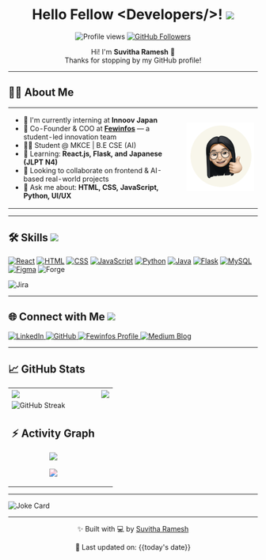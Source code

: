 <p align="center">
 
</p>

<h1 align="center"> Hello Fellow &lt;Developers/&gt;! <img src="https://raw.githubusercontent.com/MartinHeinz/MartinHeinz/master/wave.gif" width="30px"> </h1>

<p align="center">
  <img src="https://visitor-badge.glitch.me/badge?page_id=suvitha-ramesh.suvitha-ramesh" alt="Profile views"> 
  <a href="https://github.com/suvitha-ramesh"><img src="https://img.shields.io/github/followers/suvitha-ramesh?label=Follow&style=social" alt="GitHub Followers"></a>
</p>

<div align="center">Hi! I'm <strong>Suvitha Ramesh</strong> 🌸<br>Thanks for stopping by my GitHub profile!</div>

---

<h2>👩‍💻 About Me</h2>

<table>
  <tr>
    <td width="70%">
      <ul>
        <li>🔭 I'm currently interning at <strong>Innoov Japan</strong></li>
       <li>🚀 Co-Founder & COO at <strong><a href="https://www.fewinfos.com" target="_blank">Fewinfos</a></strong> — a student-led innovation team</li>
        <li>👩‍🎓 Student @ MKCE | B.E CSE (AI)</li>
        <li>🌱 Learning: <strong>React.js, Flask, and Japanese (JLPT N4)</strong></li>
        <li>👯 Looking to collaborate on frontend & AI-based real-world projects</li>
        <li>💬 Ask me about: <strong>HTML, CSS, JavaScript, Python, UI/UX</strong></li>
      </ul>
    </td>
    <td align="center">
      <img width="200" src="https://github.com/Kathryn-Jie/Kathryn-Jie/blob/main/kathryn.png" alt="Profile Pic"/>
    </td>
  </tr>
</table>

---

<h2>🛠 Skills <img src="https://media2.giphy.com/media/QssGEmpkyEOhBCb7e1/giphy.gif" width="32px"></h2>

<a href="#"><img width="32px" src="https://raw.githubusercontent.com/rahulbanerjee26/githubAboutMeGenerator/main/icons/reactjs.svg" alt="React"></a>
<a href="#"><img width="32px" src="https://raw.githubusercontent.com/rahulbanerjee26/githubAboutMeGenerator/main/icons/html.svg" alt="HTML"></a>
<a href="#"><img width="32px" src="https://raw.githubusercontent.com/rahulbanerjee26/githubAboutMeGenerator/main/icons/css.svg" alt="CSS"></a>
<a href="#"><img width="32px" src="https://raw.githubusercontent.com/rahulbanerjee26/githubAboutMeGenerator/main/icons/javascript.svg" alt="JavaScript"></a>
<a href="#"><img width="32px" src="https://raw.githubusercontent.com/rahulbanerjee26/githubAboutMeGenerator/main/icons/python.svg" alt="Python"></a>
<a href="#"><img width="32px" src="https://raw.githubusercontent.com/rahulbanerjee26/githubAboutMeGenerator/main/icons/java.svg" alt="Java"></a>
<a href="#"><img width="32px" src="https://raw.githubusercontent.com/rahulbanerjee26/githubAboutMeGenerator/main/icons/flask.svg" alt="Flask"></a>
<a href="#"><img width="32px" src="https://raw.githubusercontent.com/rahulbanerjee26/githubAboutMeGenerator/main/icons/mysql.svg" alt="MySQL"></a>
<a href="#"><img width="32px" src="https://raw.githubusercontent.com/rahulbanerjee26/githubAboutMeGenerator/main/icons/figma.svg" alt="Figma"></a>
![Forge](https://img.shields.io/badge/Atlassian%20Forge-0052CC?logo=atlassian&logoColor=white&style=for-the-badge)

 <img src="https://cdn.jsdelivr.net/gh/devicons/devicon/icons/jira/jira-original.svg" height="40" alt="Jira" /> 
 
---

<h2>🌐 Connect with Me <img src="https://raw.githubusercontent.com/ShahriarShafin/ShahriarShafin/main/Assets/handshake.gif" width="100px"> </h2>

<p>
  <a href="https://www.linkedin.com/in/suvitha-ramesh" target="_blank">
    <img width="32px" src="https://raw.githubusercontent.com/rahulbanerjee26/githubAboutMeGenerator/main/icons/linked-in-alt.svg" alt="LinkedIn">
  </a>
  
  <a href="https://github.com/suvitha-ramesh" target="_blank">
    <img width="32px" src="https://raw.githubusercontent.com/rahulbanerjee26/githubAboutMeGenerator/main/icons/github.svg" alt="GitHub">
  </a>
  
  <a href="https://fewinfos.com/team/suvitharamesh/" target="_blank">
    <img width="32px" src="https://raw.githubusercontent.com/rahulbanerjee26/githubAboutMeGenerator/main/icons/portfolio.png" alt="Fewinfos Profile">
  </a>
  
  <a href="https://medium.com/@suviiiramesh/" target="_blank">
    <img width="32px" src="https://raw.githubusercontent.com/rahulbanerjee26/githubAboutMeGenerator/main/icons/medium.svg" alt="Medium Blog">
  </a>
</p>

---

<h2>📈 GitHub Stats</h2>

<table>
  <tr>
    <td><a href="https://github.com/SuvithaaaaR/github-readme-stats">
    <img height=200 align="center" src="https://github-readme-stats.vercel.app/api?username=SuvithaaaaR&theme=synthwave&show_icons=true&include_all_commits=true&hide_border=true" />
  </a>
</td>
    <td><a href="https://github.com/SuvithaaaaR/convoychat">
    <img height=200 align="center" src="https://github-readme-stats.vercel.app/api/top-langs?username=SuvithaaaaR&layout=compact&langs_count=8&card_width=300&theme=synthwave&hide_border=true" />
  </a>
</td>
  </tr>
  <tr>
    <td colspan="2"><img src="https://streak-stats.demolab.com/?user=SuvithaaaaR&theme=synthwave&border=ff69b4&stroke=ff69b4&ring=ff69b4&fire=ff69b4&currStreakNum=FFFFFF&sideNums=FFFFFF&currStreakLabel=ff69b4&sideLabels=ff69b4&dates=FFFFFF" alt="GitHub Streak">
</td>
  </tr>
 <tr>
  <td>
   <h2 align="center">⚡ Activity Graph</h2>

<p align="center">
  <img src="https://github-readme-activity-graph.vercel.app/graph?username=suvitha-ramesh&theme=rogue&bg_color=20232a&hide_border=true&line=ff69b4&point=ffffff" />
</p>

<p align="center">
  <img src="https://user-images.githubusercontent.com/74038190/212284100-561aa473-3905-4a80-b561-0d28506553ee.gif" width="100%" style="filter: hue-rotate(110deg);">
</p>
  </td>
 </tr>
</table>


---

<p><img src="https://readme-jokes.vercel.app/api?theme=tokyonight" alt="Joke Card"></p>

---

<p align="center">✨ Built with 💻 by <a href="https://github.com/suvitha-ramesh">Suvitha Ramesh</a></p>
<p align="center">📝 Last updated on: {{today's date}}</p>

